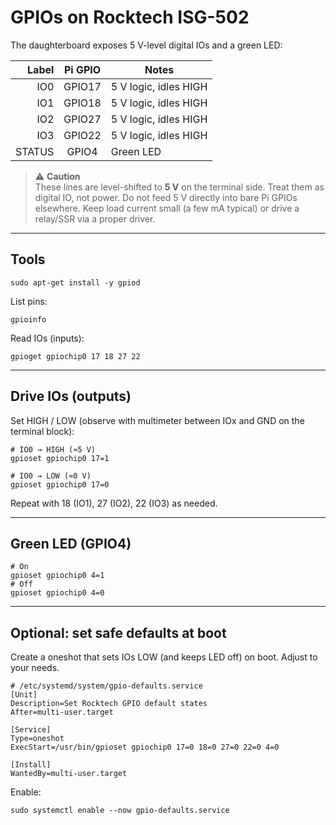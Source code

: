 # GPIOs on Rocktech ISG-502

The daughterboard exposes 5 V-level digital IOs and a green LED:

| Label | Pi GPIO | Notes                    |
|------:|:-------:|--------------------------|
|  IO0  |  GPIO17 | 5 V logic, idles HIGH   |
|  IO1  |  GPIO18 | 5 V logic, idles HIGH   |
|  IO2  |  GPIO27 | 5 V logic, idles HIGH   |
|  IO3  |  GPIO22 | 5 V logic, idles HIGH   |
| STATUS |  GPIO4 | Green LED               |

> ⚠️ **Caution**  
> These lines are level-shifted to **5 V** on the terminal side. Treat them as digital IO, not power. Do not feed 5 V directly into bare Pi GPIOs elsewhere. Keep load current small (a few mA typical) or drive a relay/SSR via a proper driver.

---

## Tools

```
sudo apt-get install -y gpiod
```

List pins:
```
gpioinfo
```

Read IOs (inputs):
```
gpioget gpiochip0 17 18 27 22
```

---

## Drive IOs (outputs)

Set HIGH / LOW (observe with multimeter between IOx and GND on the terminal block):

```
# IO0 → HIGH (≈5 V)
gpioset gpiochip0 17=1

# IO0 → LOW (≈0 V)
gpioset gpiochip0 17=0
```

Repeat with 18 (IO1), 27 (IO2), 22 (IO3) as needed.

---

## Green LED (GPIO4)

```
# On
gpioset gpiochip0 4=1
# Off
gpioset gpiochip0 4=0
```

---

## Optional: set safe defaults at boot

Create a oneshot that sets IOs LOW (and keeps LED off) on boot. Adjust to your needs.

```
# /etc/systemd/system/gpio-defaults.service
[Unit]
Description=Set Rocktech GPIO default states
After=multi-user.target

[Service]
Type=oneshot
ExecStart=/usr/bin/gpioset gpiochip0 17=0 18=0 27=0 22=0 4=0

[Install]
WantedBy=multi-user.target
```

Enable:
```
sudo systemctl enable --now gpio-defaults.service
```
